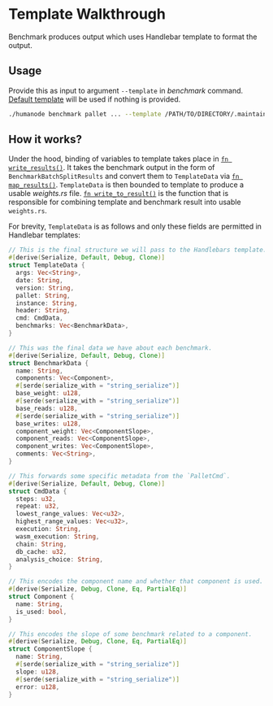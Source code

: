 # Template Walkthrough

Benchmark produces output which uses Handlebar template to format the output.

## Usage

Provide this as input to argument `--template` in _benchmark_ command. [Default template](https://github.com/humanode-network/substrate/blob/master/utils/frame/benchmarking-cli/src/pallet/template.hbs) will be used if nothing is provided.

```bash
./humanode benchmark pallet ... --template /PATH/TO/DIRECTORY/.maintain/frame-weight-template.hbs
```

## How it works?

Under the hood, binding of variables to template takes place in [`fn write_results()`](https://github.com/humanode-network/substrate/blob/master/utils/frame/benchmarking-cli/src/pallet/writer.rs#L254). It takes the benchmark output in the form of `BenchmarkBatchSplitResults` and convert them
to `TemplateData` via [`fn map_results()`](https://github.com/humanode-network/substrate/blob/master/utils/frame/benchmarking-cli/src/pallet/writer.rs#L116). `TemplateData` is then bounded to template to produce a usable _weights.rs_ file.
[`fn write_to_result()`]() is the function that is responsible for combining template and benchmark result into usable `weights.rs`.

For brevity, `TemplateData` is as follows and only these fields are permitted in Handlebar templates:

```rust
// This is the final structure we will pass to the Handlebars template.
#[derive(Serialize, Default, Debug, Clone)]
struct TemplateData {
  args: Vec<String>,
  date: String,
  version: String,
  pallet: String,
  instance: String,
  header: String,
  cmd: CmdData,
  benchmarks: Vec<BenchmarkData>,
}

// This was the final data we have about each benchmark.
#[derive(Serialize, Default, Debug, Clone)]
struct BenchmarkData {
  name: String,
  components: Vec<Component>,
  #[serde(serialize_with = "string_serialize")]
  base_weight: u128,
  #[serde(serialize_with = "string_serialize")]
  base_reads: u128,
  #[serde(serialize_with = "string_serialize")]
  base_writes: u128,
  component_weight: Vec<ComponentSlope>,
  component_reads: Vec<ComponentSlope>,
  component_writes: Vec<ComponentSlope>,
  comments: Vec<String>,
}

// This forwards some specific metadata from the `PalletCmd`.
#[derive(Serialize, Default, Debug, Clone)]
struct CmdData {
  steps: u32,
  repeat: u32,
  lowest_range_values: Vec<u32>,
  highest_range_values: Vec<u32>,
  execution: String,
  wasm_execution: String,
  chain: String,
  db_cache: u32,
  analysis_choice: String,
}

// This encodes the component name and whether that component is used.
#[derive(Serialize, Debug, Clone, Eq, PartialEq)]
struct Component {
  name: String,
  is_used: bool,
}

// This encodes the slope of some benchmark related to a component.
#[derive(Serialize, Debug, Clone, Eq, PartialEq)]
struct ComponentSlope {
  name: String,
  #[serde(serialize_with = "string_serialize")]
  slope: u128,
  #[serde(serialize_with = "string_serialize")]
  error: u128,
}
```
